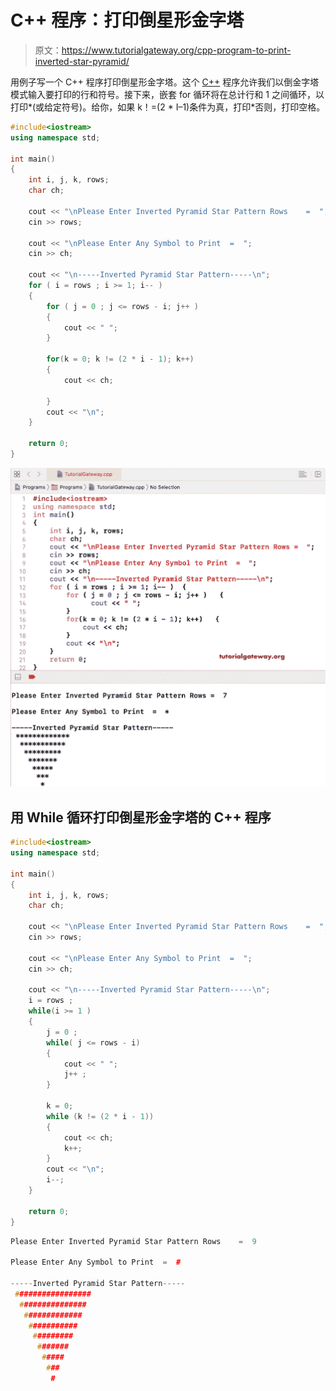 # C++ 程序：打印倒星形金字塔

> 原文：<https://www.tutorialgateway.org/cpp-program-to-print-inverted-star-pyramid/>

用例子写一个 C++ 程序打印倒星形金字塔。这个 [C++](https://www.tutorialgateway.org/cpp-programs/) 程序允许我们以倒金字塔模式输入要打印的行和符号。接下来，嵌套 for 循环将在总计行和 1 之间循环，以打印*(或给定符号)。给你，如果 k！=(2 * I–1)条件为真，打印*否则，打印空格。

```cpp
#include<iostream>
using namespace std;

int main()
{
	int i, j, k, rows;
	char ch;

	cout << "\nPlease Enter Inverted Pyramid Star Pattern Rows    =  ";
	cin >> rows;

	cout << "\nPlease Enter Any Symbol to Print  =  ";
	cin >> ch;	

	cout << "\n-----Inverted Pyramid Star Pattern-----\n";
	for ( i = rows ; i >= 1; i-- )  
	{
		for ( j = 0 ; j <= rows - i; j++ ) 
		{
      		cout << " ";   	
		}

		for(k = 0; k != (2 * i - 1); k++)
		{
			cout << ch;

		}
		cout << "\n";
	}

 	return 0;
}
```

![C++ Program to Print Inverted Star Pyramid 1](img/06ebd17992d9ad0836bc68caefc90719.png)

## 用 While 循环打印倒星形金字塔的 C++ 程序

```cpp
#include<iostream>
using namespace std;

int main()
{
	int i, j, k, rows;
	char ch;

	cout << "\nPlease Enter Inverted Pyramid Star Pattern Rows    =  ";
	cin >> rows;

	cout << "\nPlease Enter Any Symbol to Print  =  ";
	cin >> ch;	

	cout << "\n-----Inverted Pyramid Star Pattern-----\n";
	i = rows ; 
	while(i >= 1 )  
	{
		j = 0 ; 
		while( j <= rows - i) 
		{
      		cout << " ";
      		j++ ;
		}

		k = 0;
		while (k != (2 * i - 1))
		{
			cout << ch;
			k++;
		}
		cout << "\n";
		i--;
	}

 	return 0;
}
```

```cpp
Please Enter Inverted Pyramid Star Pattern Rows    =  9

Please Enter Any Symbol to Print  =  #

-----Inverted Pyramid Star Pattern-----
 #################
  ###############
   #############
    ###########
     #########
      #######
       #####
        ###
         #
```